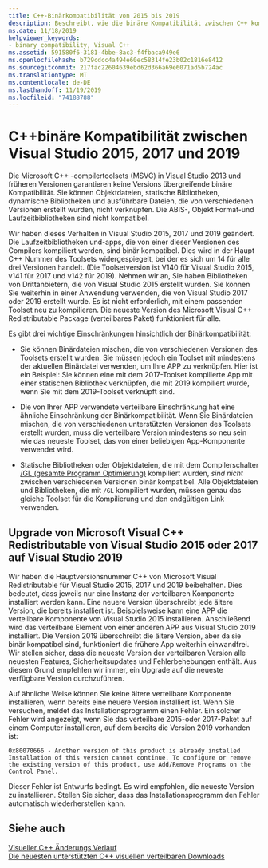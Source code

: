 ```yaml
---
title: C++-Binärkompatibilität von 2015 bis 2019
description: Beschreibt, wie die binäre Kompatibilität zwischen C++ kompilierten Dateien in Visual Studio 2015, 2017 und 2019 funktioniert. Ein Microsoft Visual C++ Redistributable Package funktioniert für alle drei Versionen.
ms.date: 11/18/2019
helpviewer_keywords:
- binary compatibility, Visual C++
ms.assetid: 591580f6-3181-4bbe-8ac3-f4fbaca949e6
ms.openlocfilehash: b729cdcc4a494e60ec58314fe23b02c1816e8412
ms.sourcegitcommit: 217fac22604639ebd62d366a69e6071ad5b724ac
ms.translationtype: MT
ms.contentlocale: de-DE
ms.lasthandoff: 11/19/2019
ms.locfileid: "74188788"
---
```

# <a name="c-binary-compatibility-between-visual-studio-2015-2017-and-2019"></a>C++binäre Kompatibilität zwischen Visual Studio 2015, 2017 und 2019

Die Microsoft C++ -compilertoolsets (MSVC) in Visual Studio 2013 und früheren Versionen garantieren keine Versions übergreifende binäre Kompatibilität. Sie können Objektdateien, statische Bibliotheken, dynamische Bibliotheken und ausführbare Dateien, die von verschiedenen Versionen erstellt wurden, nicht verknüpfen. Die ABIS-, Objekt Format-und Laufzeitbibliotheken sind nicht kompatibel.

Wir haben dieses Verhalten in Visual Studio 2015, 2017 und 2019 geändert. Die Laufzeitbibliotheken und-apps, die von einer dieser Versionen des Compilers kompiliert werden, sind binär kompatibel. Dies wird in der Haupt C++ Nummer des Toolsets widergespiegelt, bei der es sich um 14 für alle drei Versionen handelt. (Die Toolsetversion ist V140 für Visual Studio 2015, v141 für 2017 und v142 für 2019). Nehmen wir an, Sie haben Bibliotheken von Drittanbietern, die von Visual Studio 2015 erstellt wurden. Sie können Sie weiterhin in einer Anwendung verwenden, die von Visual Studio 2017 oder 2019 erstellt wurde. Es ist nicht erforderlich, mit einem passenden Toolset neu zu kompilieren. Die neueste Version des Microsoft Visual C++ Redistributable Package (verteilbares Paket) funktioniert für alle.

Es gibt drei wichtige Einschränkungen hinsichtlich der Binärkompatibilität:

- Sie können Binärdateien mischen, die von verschiedenen Versionen des Toolsets erstellt wurden. Sie müssen jedoch ein Toolset mit mindestens der aktuellen Binärdatei verwenden, um Ihre APP zu verknüpfen. Hier ist ein Beispiel: Sie können eine mit dem 2017-Toolset kompilierte App mit einer statischen Bibliothek verknüpfen, die mit 2019 kompiliert wurde, wenn Sie mit dem 2019-Toolset verknüpft sind.

- Die von Ihrer APP verwendete verteilbare Einschränkung hat eine ähnliche Einschränkung der Binärkompatibilität. Wenn Sie Binärdateien mischen, die von verschiedenen unterstützten Versionen des Toolsets erstellt wurden, muss die verteilbare Version mindestens so neu sein wie das neueste Toolset, das von einer beliebigen App-Komponente verwendet wird.

- Statische Bibliotheken oder Objektdateien, die mit dem Compilerschalter [/GL (gesamte Programm Optimierung)](../build/reference/gl-whole-program-optimization.md) kompiliert wurden, *sind nicht* zwischen verschiedenen Versionen binär kompatibel. Alle Objektdateien und Bibliotheken, die mit `/GL` kompiliert wurden, müssen genau das gleiche Toolset für die Kompilierung und den endgültigen Link verwenden.

## <a name="upgrade-the-microsoft-visual-c-redistributable-from-visual-studio-2015-or-2017-to-visual-studio-2019"></a>Upgrade von Microsoft Visual C++ Redistributable von Visual Studio 2015 oder 2017 auf Visual Studio 2019

Wir haben die Hauptversionsnummer C++ von Microsoft Visual Redistributable für Visual Studio 2015, 2017 und 2019 beibehalten. Dies bedeutet, dass jeweils nur eine Instanz der verteilbaren Komponente installiert werden kann. Eine neuere Version überschreibt jede ältere Version, die bereits installiert ist. Beispielsweise kann eine APP die verteilbare Komponente von Visual Studio 2015 installieren. Anschließend wird das verteilbare Element von einer anderen APP aus Visual Studio 2019 installiert. Die Version 2019 überschreibt die ältere Version, aber da sie binär kompatibel sind, funktioniert die frühere App weiterhin einwandfrei. Wir stellen sicher, dass die neueste Version der verteilbaren Version alle neuesten Features, Sicherheitsupdates und Fehlerbehebungen enthält. Aus diesem Grund empfehlen wir immer, ein Upgrade auf die neueste verfügbare Version durchzuführen.

Auf ähnliche Weise können Sie keine ältere verteilbare Komponente installieren, wenn bereits eine neuere Version installiert ist. Wenn Sie versuchen, meldet das Installationsprogramm einen Fehler. Ein solcher Fehler wird angezeigt, wenn Sie das verteilbare 2015-oder 2017-Paket auf einem Computer installieren, auf dem bereits die Version 2019 vorhanden ist:

```Output
0x80070666 - Another version of this product is already installed. Installation of this version cannot continue. To configure or remove the existing version of this product, use Add/Remove Programs on the Control Panel.
```

Dieser Fehler ist Entwurfs bedingt. Es wird empfohlen, die neueste Version zu installieren. Stellen Sie sicher, dass das Installationsprogramm den Fehler automatisch wiederherstellen kann.

## <a name="see-also"></a>Siehe auch

[Visueller C++ Änderungs Verlauf](../porting/visual-cpp-change-history-2003-2015.md)\
[Die neuesten unterstützten C++ visuellen verteilbaren Downloads](https://support.microsoft.com/help/2977003/the-latest-supported-visual-c-downloads)
